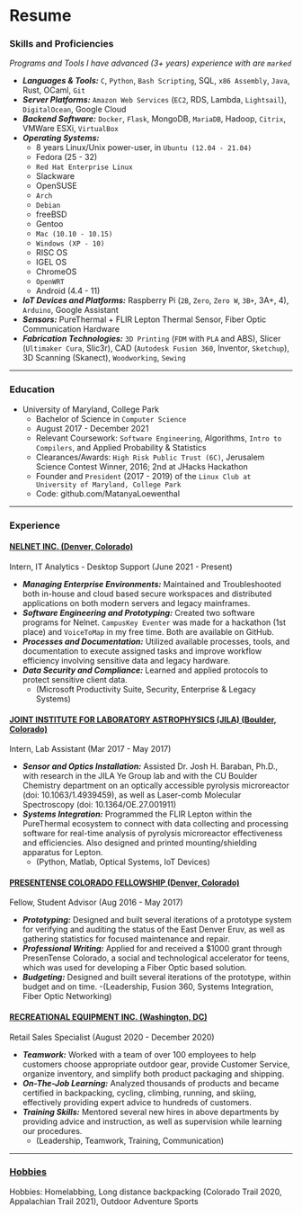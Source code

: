 Resume
===

### Skills and Proficiencies
*Programs and Tools I have advanced (3+ years) experience with are `marked`*
- ***Languages & Tools:*** `C`, `Python`, `Bash Scripting`, SQL, `x86 Assembly`, `Java`, Rust, OCaml, `Git`
- ***Server Platforms:*** `Amazon Web Services` (`EC2`, RDS, Lambda, `Lightsail`), `DigitalOcean`, Google Cloud
- ***Backend Software:*** `Docker`, `Flask`, MongoDB, `MariaDB`, Hadoop, `Citrix`, VMWare ESXi, `VirtualBox`
- ***Operating Systems:*** 
   - 8 years Linux/Unix power-user, in `Ubuntu (12.04 - 21.04)`
   - Fedora (25 - 32)
   - `Red Hat Enterprise Linux`
   - Slackware
   - OpenSUSE
   - `Arch`
   - `Debian`
   - freeBSD
   - Gentoo
   - `Mac (10.10 - 10.15)`
   - `Windows (XP - 10)`
   - RISC OS
   - IGEL OS
   - ChromeOS
   - `OpenWRT`
   - Android (4.4 - 11)
- ***IoT Devices and Platforms:*** Raspberry Pi (`2B`, `Zero`, `Zero W`, `3B+`, 3A+, 4), `Arduino`, Google Assistant
- ***Sensors:*** PureThermal + FLIR Lepton Thermal Sensor, Fiber Optic Communication Hardware
- ***Fabrication Technologies:*** `3D Printing` (`FDM` with `PLA` and ABS), Slicer (`Ultimaker Cura`, Slic3r), CAD (`Autodesk Fusion 360`, Inventor, `Sketchup`), 3D Scanning (Skanect), `Woodworking`, `Sewing`

---
### Education

- University of Maryland, College Park
  - Bachelor of Science in `Computer Science`
  - August 2017 -  December 2021
  - Relevant Coursework: `Software Engineering`, Algorithms, `Intro to Compilers`, and Applied Probability & Statistics
  - Clearances/Awards: `High Risk Public Trust (6C)`, Jerusalem Science Contest Winner, 2016; 2nd at JHacks Hackathon
  - Founder and `President` (2017 - 2019) of the `Linux Club at University of Maryland, College Park`
  - Code: github.com/MatanyaLoewenthal

---


### Experience

#### **<u>NELNET INC. (Denver, Colorado)</u>**

Intern, IT Analytics - Desktop Support (June 2021 - Present)
- ***Managing Enterprise Environments:*** Maintained and Troubleshooted both in-house and cloud based secure workspaces and distributed applications on both modern servers and legacy mainframes.
- ***Software Engineering and Prototyping:*** Created two software programs for Nelnet. `CampusKey Eventer` was made for a hackathon (1st place) and `VoiceToMap` in my free time. Both are available on GitHub.
- ***Processes and Documentation:*** Utilized available processes, tools, and documentation to execute assigned tasks and improve workflow efficiency involving sensitive data and legacy hardware.
- ***Data Security and Compliance:*** Learned and applied protocols to protect sensitive client data.     	
  - (Microsoft Productivity Suite, Security, Enterprise & Legacy Systems)
 
#### **<u>JOINT INSTITUTE FOR LABORATORY ASTROPHYSICS (JILA)	(Boulder, Colorado)</u>**

Intern, Lab Assistant	(Mar 2017 - May 2017)
- ***Sensor and Optics Installation:*** Assisted Dr. Josh H. Baraban, Ph.D., with research in the JILA Ye Group lab and with the CU Boulder Chemistry department on an optically accessible pyrolysis microreactor (doi: 10.1063/1.4939459), as well as Laser-comb Molecular Spectroscopy (doi: 10.1364/OE.27.001911) 
- ***Systems Integration:*** Programmed the FLIR Lepton within the PureThermal ecosystem to connect with data collecting and processing software for real-time analysis of pyrolysis microreactor effectiveness and efficiencies. Also designed and printed mounting/shielding apparatus for Lepton.
  - (Python, Matlab, Optical Systems, IoT Devices)


#### **<u>PRESENTENSE COLORADO FELLOWSHIP (Denver, Colorado)</u>**

Fellow, Student Advisor (Aug 2016 - May 2017)
- ***Prototyping:*** Designed and built several iterations of a prototype system for verifying and auditing the status of the East Denver Eruv, as well as gathering statistics for focused maintenance and repair. 
- ***Professional Writing:*** Applied for and received a $1000 grant through PresenTense Colorado, a social and technological accelerator for teens, which was used for developing a Fiber Optic based solution. 
- ***Budgeting:*** Designed and built several iterations of the prototype, within budget and on time.
   -(Leadership, Fusion 360, Systems Integration, Fiber Optic Networking)

#### **<u>RECREATIONAL EQUIPMENT INC. (Washington, DC)</u>**

Retail Sales Specialist	(August 2020 - December 2020)
- ***Teamwork:*** Worked with a team of over 100 employees to help customers choose appropriate outdoor gear, provide Customer Service, organize inventory, and simplify both product packaging and shipping.
- ***On-The-Job Learning:*** Analyzed thousands of products and became certified in backpacking, cycling, climbing, running, and skiing, effectively providing expert advice to hundreds of customers.
- ***Training Skills:*** Mentored several new hires in above departments by providing advice and instruction, as well as supervision while learning our procedures.
   - (Leadership, Teamwork, Training, Communication)

---

### <u>Hobbies</u>

Hobbies: Homelabbing, Long distance backpacking (Colorado Trail 2020, Appalachian Trail 2021), Outdoor Adventure Sports
